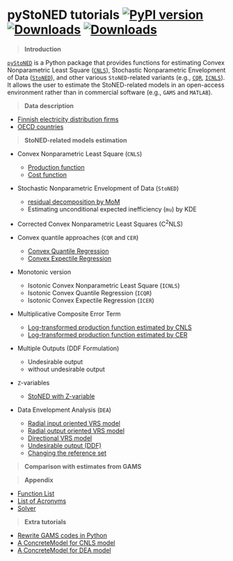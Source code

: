 # **pyStoNED** tutorials [![PyPI version](https://img.shields.io/pypi/v/pystoned.svg?maxAge=3600)](https://pypi.org/project/pystoned/) [![Downloads](https://pepy.tech/badge/pystoned/month)](https://pepy.tech/project/pystoned/month) [![Downloads](https://pepy.tech/badge/pystoned)](https://pepy.tech/project/pystoned)

  > **Introduction**

  [`pyStoNED`](https://pypi.org/project/pystoned/) is a Python package that provides functions for estimating Convex Nonparametric Least Square ([`CNLS`](https://pubsonline.informs.org/doi/abs/10.1287/opre.1090.0722)), Stochastic Nonparametric Envelopment of Data ([`StoNED`](https://link.springer.com/article/10.1007/s11123-010-0201-3)), and other various `StoNED`-related variants (e.g., [`CQR`](https://www.sciencedirect.com/science/article/pii/S0140988320300979), [`ICNLS`](https://www.sciencedirect.com/science/article/abs/pii/S0377221713004748)). It allows the user to estimate the StoNED-related models in an open-access environment rather than in commercial software (e.g., `GAMS` and `MATLAB`).

  > **Data description**

  + [Finnish electricity distribution firms](https://github.com/ds2010/pyStoNED-Tutorials/blob/master/Data/Finnish%20firms.ipynb)
  + [OECD countries](https://github.com/ds2010/pyStoNED-Tutorials/blob/master/Data/OECD%20countries.ipynb)

  > **StoNED-related models estimation**

  + Convex Nonparametric Least Square (`CNLS`)
    + [Production function](https://github.com/ds2010/pyStoNED-Tutorials/blob/master/CNLS/CNLS_prod.ipynb)
    + [Cost function](https://github.com/ds2010/pyStoNED-Tutorials/blob/master/CNLS/CNLS_cost.ipynb)

  + Stochastic Nonparametric Envelopment of Data (`StoNED`)
    + [residual decomposition by MoM](https://github.com/ds2010/pyStoNED-Tutorials/blob/master/StoNED/StoNED.ipynb)
    + Estimating unconditional expected inefficiency (`mu`) by KDE

  + Corrected Convex Nonparametric Least Squares (C<sup>2</sup>NLS)

  + Convex quantile approaches (`CQR` and `CER`)
    + [Convex Quantile Regression](https://github.com/ds2010/pyStoNED-Tutorials/blob/master/CQR%20and%20CER/CQR.ipynb)
    + [Convex Expectile Regression](https://github.com/ds2010/pyStoNED-Tutorials/blob/master/CQR%20and%20CER/CER.ipynb)
 
  + Monotonic version
    + Isotonic Convex Nonparametric Least Square (`ICNLS`)
    + Isotonic Convex Quantile Regression (`ICQR`)
    + Isotonic Convex Expectile Regression (`ICER`)
  
  + Multiplicative Composite Error Term
    + [Log-transformed production function estimated by CNLS](https://github.com/ds2010/pyStoNED-Tutorials/blob/master/Multiplicative%20error/log_prod_CNLS.ipynb)
    + [Log-transformed production function estimated by CER](https://github.com/ds2010/pyStoNED-Tutorials/blob/master/Multiplicative%20error/Log_prod_CER.ipynb)

  + Multiple Outputs (DDF Formulation)
    + Undesirable output
    + without undesirable output

  + `Z`-variables
    + [StoNED with Z-variable](https://github.com/ds2010/pyStoNED-Tutorials/blob/master/Z%20variables/StoNEZD.ipynb)

  + Data Envelopment Analysis (`DEA`)
    + [Radial input oriented VRS model](https://github.com/ds2010/pyStoNED-Tutorials/blob/master/DEA/DEA_io_vrs.ipynb)
    + [Radial output oriented VRS model](https://github.com/ds2010/pyStoNED-Tutorials/blob/master/DEA/DEA_oo_vrs.ipynb)
    + [Directional VRS model](https://github.com/ds2010/pyStoNED-Tutorials/blob/master/DEA/DEA_ddf_vrs.ipynb)
    + [Undesirable output (DDF)](https://github.com/ds2010/pyStoNED-Tutorials/blob/master/DEA/DEA_UndesirableOutput.ipynb)
    + [Changing the reference set](https://github.com/ds2010/pyStoNED-Tutorials/blob/master/DEA/DEA_changeReferenceSet.ipynb)   

  > **Comparison with estimates from GAMS**


  > **Appendix**

  + [Function List](https://github.com/ds2010/pyStoNED-Tutorials/blob/master/Intro/Function%20List.ipynb) 
  + [List of Acronyms](https://github.com/ds2010/pyStoNED-Tutorials/blob/master/Intro/List%20of%20Acronyms.ipynb)
  + [Solver](https://github.com/ds2010/pyStoNED-Tutorials/blob/master/Intro/Solver.ipynb)

  > **Extra tutorials**

  + [Rewrite GAMS codes in Python](https://github.com/ds2010/pyStoNED-Tutorials/blob/master/Extra/gams2python.ipynb)
  + [A ConcreteModel for CNLS model](https://github.com/ds2010/pyStoNED-Tutorials/blob/master/Extra/CNLS_ConcreteModel.ipynb)
  + [A ConcreteModel for DEA model](https://github.com/ds2010/pyStoNED-Tutorials/blob/master/Extra/DEA_ConcreteModel.ipynb)
